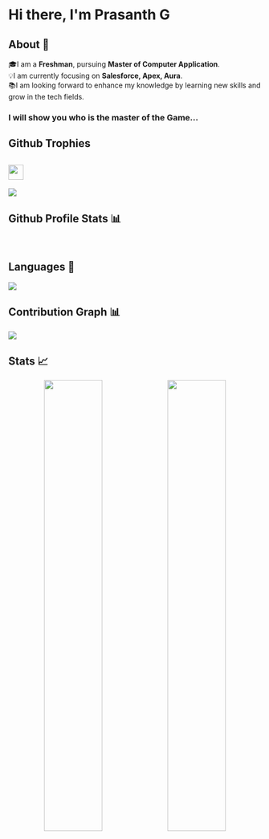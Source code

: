 # Hi there, I'm Prasanth G 
## About 👋 
🎓I am a **Freshman**, pursuing  **Master of Computer Application**. <br>
💡I am currently focusing on **Salesforce, Apex, Aura**. <br>
📚I am looking forward to enhance my knowledge by learning new skills and grow in the tech fields.

<!--[![Twitter Badge](https://img.shields.io/badge/Twitter-blue?style=flat&labelColor=1ca0f1&logo=twitter&logoColor=white&link=https://twitter.com/shawsamadrita)](https://twitter.com/prasanthg24)
[![Linkedin Badge](https://img.shields.io/badge/LinkedIn-darkblue?style=flat&labelColor=0e76a8&logo=linkedin&logoColor=white&link=https://www.linkedin.com/in/prasanth-gopinathan/)](https://www.linkedin.com/in/prasanth-gopinathan/)-->

<h3>I will show you who is the master of the Game...</h3>



## Github Trophies
  
<h2> <img src="https://cdn.discordapp.com/emojis/866705355684577290.png?v=1" width="30px"></h2>
<img src="https://github-profile-trophy.vercel.app/?username=prasanthg24&theme=onedark&no-frame=true&no-bg=true&theme=discord">


<br/>
<h2>Github Profile Stats 📊</h2>
<br/>


## Languages 📝
<img
src="https://github-readme-stats.vercel.app/api/top-langs/?username=prasanthg24&layout=compact&theme=tokyonight"
/>
## Contribution Graph 📊
<img
src="https://activity-graph.herokuapp.com/graph?username=prasanthg24&theme=chartreuse-dark"
/>
## Stats 📈
<p align="center">
<img width="48%" src="https://github-readme-stats.vercel.app/api?username=prasanthg24&show_icons=true&theme=tokyonight" />     
<img width="48%" src="https://github-readme-streak-stats.herokuapp.com/?user=prasanthg24&show_icons=true&theme=tokyonight" />
<p/>

